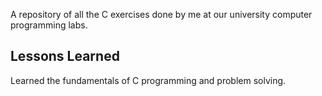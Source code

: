 A repository of all the C exercises done by me at our university computer programming labs.


## Lessons Learned

Learned the fundamentals of C programming and problem solving.

